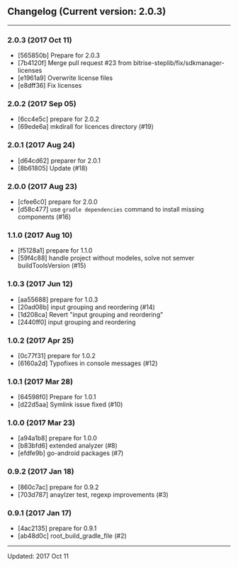 ## Changelog (Current version: 2.0.3)

-----------------

### 2.0.3 (2017 Oct 11)

* [565850b] Prepare for 2.0.3
* [7b4120f] Merge pull request #23 from bitrise-steplib/fix/sdkmanager-licenses
* [e1961a9] Overwrite license files
* [e8dff36] Fix licenses

### 2.0.2 (2017 Sep 05)

* [6cc4e5c] prepare for 2.0.2
* [69ede6a] mkdirall for licences directory (#19)

### 2.0.1 (2017 Aug 24)

* [d64cd62] preparer for 2.0.1
* [8b61805] Update (#18)

### 2.0.0 (2017 Aug 23)

* [cfee6c0] prepare for 2.0.0
* [d58c477] use `gradle dependencies` command to install missing components (#16)

### 1.1.0 (2017 Aug 10)

* [f5128a1] prepare for 1.1.0
* [59f4c88] handle project without modeles, solve not semver buildToolsVersion (#15)

### 1.0.3 (2017 Jun 12)

* [aa55688] prepare for 1.0.3
* [20ad08b] input grouping and reordering (#14)
* [1d208ca] Revert "input grouping and reordering"
* [2440ff0] input grouping and reordering

### 1.0.2 (2017 Apr 25)

* [0c77f31] prepare for 1.0.2
* [6160a2d] Typofixes in console messages (#12)

### 1.0.1 (2017 Mar 28)

* [64598f0] Prepare for 1.0.1
* [d22d5aa] Symlink issue fixed (#10)

### 1.0.0 (2017 Mar 23)

* [a94a1b8] prepare for 1.0.0
* [b83bfd6] extended analyzer (#8)
* [efdfe9b] go-android packages (#7)

### 0.9.2 (2017 Jan 18)

* [860c7ac] prepare for 0.9.2
* [703d787] anaylzer test, regexp improvements (#3)

### 0.9.1 (2017 Jan 17)

* [4ac2135] prepare for 0.9.1
* [ab48d0c] root_build_gradle_file (#2)

-----------------

Updated: 2017 Oct 11